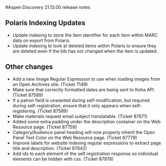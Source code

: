 #Aspen Discovery 21.13.00 release notes

## Polaris Indexing Updates
- Update indexing to store the item identifier for each item within MARC data on export from Polaris. 
- Update indexing to look at deleted items within Polaris to ensure they are deleted even if the bib has not changed when the item is updated. 

## Other changes
- Add a new Image Regular Expression to use when loading images from an Open Archives site. (Ticket 7149)
- Make sure that correctly formatted dates are being sent to Koha API. (Ticket 87589)
- If a patron field is unwanted during self-modification, but required during self-registration, ensure that it only appears when self-registering. (Ticket 87589)
- Make materials request email subject translatable. (Ticket 87671)
- Added some extra padding under the description container on the Web Resource page. (Ticket 87759)
- Category/Audience panel heading will now properly inherit the Open Panel Text Color on the Web Resource page. (Ticket 87779)
- Improve labels for website indexing regular expressions to extract page title and description. (Ticket 87842)
- Add ids to each element of the self registration response so individual elements can be hidden with css. (Ticket 87978)